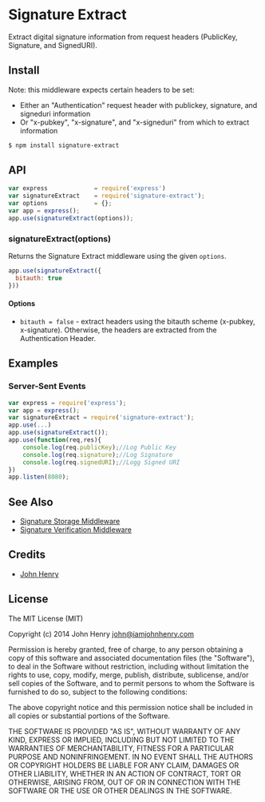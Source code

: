 # Signature Extract

Extract digital signature information from request headers
(PublicKey, Signature, and SignedURI).

## Install
Note: this middleware expects certain headers to be set:
- Either an "Authentication" request header with
    publickey, signature, and signeduri information
- Or "x-pubkey", "x-signature", and "x-signeduri" from
    which to extract information

```bash
$ npm install signature-extract
```

## API

```js
var express             = require('express')
var signatureExtract    = require('signature-extract');
var options             = {};
var app = express();
app.use(signatureExtract(options));
```

### signatureExtract(options)

Returns the Signature Extract middleware using the given `options`.

```js
app.use(signatureExtract({
  bitauth: true
}))
```

#### Options

- `bitauth = false` - extract headers using the bitauth scheme (x-pubkey, x-signature).
Otherwise, the headers are extracted from the Authentication Header.

## Examples

### Server-Sent Events

```js
var express = require('express');
var app = express();
var signatureExtract = require('signature-extract');
app.use(...)
app.use(signatureExtract());
app.use(function(req,res){
    console.log(req.publicKey);//Log Public Key
    console.log(req.signature);//Log Signature
    console.log(req.signedURI);//Logg Signed URI
})
app.listen(8080);
```
## See Also
- [Signature Storage Middleware](https://github.com/johnhenry/signature-store)
- [Signature Verification Middleware](https://github.com/johnhenry/signature-verify)

## Credits
  - [John Henry](http://github.com/johnhenry)

## License

The MIT License (MIT)

Copyright (c) 2014 John Henry john@iamjohnhenry.com

Permission is hereby granted, free of charge, to any person obtaining a copy
of this software and associated documentation files (the "Software"), to deal
in the Software without restriction, including without limitation the rights
to use, copy, modify, merge, publish, distribute, sublicense, and/or sell
copies of the Software, and to permit persons to whom the Software is
furnished to do so, subject to the following conditions:

The above copyright notice and this permission notice shall be included in
all copies or substantial portions of the Software.

THE SOFTWARE IS PROVIDED "AS IS", WITHOUT WARRANTY OF ANY KIND, EXPRESS OR
IMPLIED, INCLUDING BUT NOT LIMITED TO THE WARRANTIES OF MERCHANTABILITY,
FITNESS FOR A PARTICULAR PURPOSE AND NONINFRINGEMENT. IN NO EVENT SHALL THE
AUTHORS OR COPYRIGHT HOLDERS BE LIABLE FOR ANY CLAIM, DAMAGES OR OTHER
LIABILITY, WHETHER IN AN ACTION OF CONTRACT, TORT OR OTHERWISE, ARISING FROM,
OUT OF OR IN CONNECTION WITH THE SOFTWARE OR THE USE OR OTHER DEALINGS IN
THE SOFTWARE.
